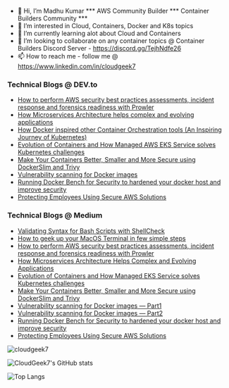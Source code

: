 - 👋 Hi, I’m Madhu Kumar *** AWS Community Builder *** Container Builders Community ***
- 👀 I’m interested in Cloud, Containers, Docker and K8s topics
- 🌱 I’m currently learning alot about Cloud and Containers
- 💞️ I’m looking to collaborate on any container topics @ Container Builders Discord Server - https://discord.gg/TejhNdfe26
- 📫 How to reach me - follow me @ https://www.linkedin.com/in/cloudgeek7

<!---
cloudgeek7/cloudgeek7 is a ✨ special ✨ repository because its `README.md` (this file) appears on your GitHub profile.
You can click the Preview link to take a look at your changes.
--->

### Technical Blogs @ DEV.to
<!-- BLOG-POST-LIST:START -->
- [How to perform AWS security best practices assessments, incident response and forensics readiness with Prowler](https://dev.to/aws-builders/how-to-perform-aws-security-best-practices-assessments-incident-response-and-forensics-readiness-with-prowler-14kc)
- [How Microservices Architecture helps complex and evolving applications](https://dev.to/docker/how-microservices-architecture-helps-complex-and-evolving-applications-5c5)
- [How Docker inspired other Container Orchestration tools (An Inspiring Journey of Kubernetes)](https://dev.to/docker/how-docker-inspired-other-container-orchestration-tools-an-inspiring-journey-of-kubernetes-4cil)
- [Evolution of Containers and How Managed AWS EKS Service solves Kubernetes challenges](https://dev.to/aws-builders/managed-eks-service-solves-kubernetes-challenges-387f)
- [Make Your Containers Better, Smaller and More Secure using DockerSlim and Trivy](https://dev.to/docker/make-your-containers-better-smaller-and-more-secure-using-dockerslim-1ai8)
- [Vulnerability scanning for Docker images](https://dev.to/docker/how-to-scan-vulnerabilities-for-docker-container-images-ip5)
- [Running Docker Bench for Security to hardened your docker host and improve security](https://dev.to/docker/automate-docker-security-audits-with-docker-bench-for-security-206g)
- [Protecting Employees Using Secure AWS Solutions](https://dev.to/aws-builders/protecting-employees-using-secure-aws-solutions-4el4)
<!-- BLOG-POST-LIST:END -->

### Technical Blogs @ Medium
<!-- BLOG-POST-LIST:START -->
- [Validating Syntax for Bash Scripts with ShellCheck](https://medium.com/@madhoo_kumar/validating-syntax-for-bash-scripts-with-shellcheck-d2778a3b6329)
- [How to geek up your MacOS Terminal in few simple steps](https://medium.com/@madhoo_kumar/how-to-geek-up-your-terminal-on-mac-a83513a7f552)
- [How to perform AWS security best practices assessments, incident response and forensics readiness with Prowler](https://medium.com/@madhoo_kumar/how-to-perform-aws-security-best-practices-assessments-incident-response-and-forensics-readiness-7f927ead8082)
- [How Microservices Architecture Helps Complex and Evolving Applications](https://experiencestack.co/how-microservices-architecture-helps-complex-and-evolving-applications-ecd58ac75fda)
- [Evolution of Containers and How Managed EKS Service solves Kubernetes challenges](https://systemweakness.com/managed-eks-service-solves-kubernetes-challenges-792b73b55ed5)
- [Make Your Containers Better, Smaller and More Secure using DockerSlim and Trivy](https://systemweakness.com/make-your-containers-better-smaller-and-more-secure-using-dockerslim-82a1ee6fcb96)
- [Vulnerability scanning for Docker images — Part1](https://systemweakness.com/how-to-scan-vulnerabilities-for-docker-container-images-part1-d50b4c233245)
- [Vulnerability scanning for Docker images — Part2](https://systemweakness.com/how-to-scan-vulnerabilities-for-docker-container-images-part2-3e907dd0f66e)
- [Running Docker Bench for Security to hardened your docker host and improve security](https://systemweakness.com/automate-docker-security-audits-with-docker-bench-for-security-76b509cd7bb1)
- [Protecting Employees Using Secure AWS Solutions](https://medium.com/@madhoo_kumar/protecting-employees-using-secure-aws-solutions-6635322bf6f8)
<!-- BLOG-POST-LIST:END -->
<p align="left"> <img src="https://komarev.com/ghpvc/?username=cloudgeek7&label=Profile%20views&color=0e75b6&style=flat" alt="cloudgeek7" /> </p>

![CloudGeek7's GitHub stats](https://github-readme-stats.vercel.app/api?username=cloudgeek7&show_icons=true)

![Top Langs](https://github-readme-stats.vercel.app/api/top-langs/?username=cloudgeek7&layout=compact)
